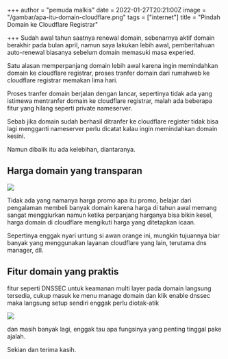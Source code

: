+++
author = "pemuda malkis"
date = 2022-01-27T20:21:00Z
image = "/gambar/apa-itu-domain-cloudflare.png"
tags = ["internet"]
title = "Pindah Domain ke Cloudflare Registrar"

+++
Sudah awal tahun saatnya renewal domain, sebenarnya aktif domain berakhir pada bulan april, namun saya lakukan lebih awal, pemberitahuan auto-renewal biasanya sebelum domain memasuki masa experied.

Satu alasan memperpanjang domain lebih awal karena ingin memindahkan domain ke cloudflare registrar, proses tranfer domain dari rumahweb ke cloudflare registrar memakan lima hari.

Proses tranfer domain berjalan dengan lancar, sepertinya tidak ada yang istimewa mentranfer domain ke cloudflare registrar, malah ada beberapa fitur yang hilang seperti private nameserver.

Sebab jika domain sudah berhasil ditranfer ke cloudflare register tidak bisa lagi mengganti nameserver perlu dicatat kalau ingin memindahkan domain kesini.

Namun dibalik itu ada kelebihan, diantaranya.

## Harga domain yang transparan

![](/gambar/harga-domain.webp)

Tidak ada yang namanya harga promo apa itu promo, belajar dari pengalaman membeli banyak domain karena harga di tahun awal memang sangat menggiurkan namun ketika perpanjang harganya bisa bikin kesel, harga domain di cloudflare mengikuti harga yang ditetapkan icaan.

Sepertinya enggak nyari untung si awan orange ini, mungkin tujuannya biar banyak yang menggunakan layanan cloudflare yang lain, terutama dns manager, dll.

## Fitur domain yang praktis

fitur seperti DNSSEC untuk keamanan multi layer pada domain langsung tersedia, cukup masuk ke menu manage domain dan klik enable dnssec maka langsung setup sendiri enggak perlu diotak-atik

![](/gambar/dnssec-enable.png)

dan masih banyak lagi, enggak tau apa fungsinya yang penting tinggal pake ajalah.

Sekian dan terima kasih.